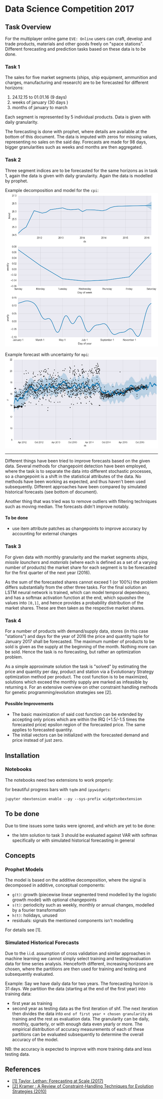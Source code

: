 # Data Science Competition 2017
## Task Overview
For the multiplayer online game `EVE: Online` users can craft, develop and trade products,
materials and other goods freely on "space stations". Different forecasting and prediction
tasks based on these data is to be done.

### Task 1
The sales for five market segments (ships, ship equipment, ammunition and charges, manufacturing and
research) are to be forecasted for different horizons:

1. 24.12.15 to 01.01.16 (9 days)
2. weeks of january (30 days )
3. months of january to march

Each segment is represented by 5 individual products. Data is given with daily
granularity.

The forecasting is done with prophet, where details are available at the bottom of this document. The data is imputed with zeros for missing values, representing no sales
on the said day. Forecasts are made for 98 days, bigger granularities such as weeks and
months are then aggregated.

### Task 2
Three segment indices are to be forecasted for the same horizons as in task 1, again
the data is given with daily granularity. Again the data is modelled by prophet.

Example decomposition and model for the `cpi`:
![CPI decomposition and model](figures/cpi.png)

Example forecast with uncertainty for `mpi`:
![MPI forecast](figures/mpi.png)

---
Different things have been tried to improve forecasts based on the given data. Several
methods for changepoint detection have been employed, where the task is to separate the
data into different stochastic processes, so a changepoint is a shift in the statistical
attributes of the data. No methods have been working as expected, and thus haven't been
used subsequently.
Different approaches have been compared by simulated historical forecasts (see bottom
of document).

Another thing that was tried was to remove outliers with filtering techniques such as
moving median. The forecasts didn't improve notably.

#### To be done
* use item attribute patches as changepoints to improve accuracy by accounting for
  external changes

### Task 3
For given data with monthly granularity and the market segments *ships*, *missile launchers* and *materials* (where each is defined as a set of a varying number of products) the market share for each segment is to be forecasted for the first quarter of the next year (2016).

As the sum of the forecasted shares cannot exceed 1 (or 100%) the problem differs substantially from the other three tasks. For the final solution an LSTM neural network is trained, which can model temporal dependency, and has a softmax activation function at the end, which *squashes* the values into `[0,1]`, and hence provides a probability distribution of the market shares. These are then taken as the respective market shares.

### Task 4
For a number of products with demand/supply data, stores (in this case "stations") and days for the year of 2016
the price and quantity tuple for January 2017 shall be forecasted.
The maximum number of products to be sold is given as the supply at the beginning of the
month. Nothing more can be sold.
Hence the task is no forecasting, but rather an optimization problem.

As a simple approximate solution the task is "solved" by estimating the price and quantity
per day, product and station via a Evolutionary Strategy optimization method per product.
The cost function is to be maximized, solutions which exceed the monthly supply are marked
as infeasible by returning `0`. For an extensive overview on other constraint handling
methods for genetic programming/evolution strategies see [2].

#### Possible Improvements
* The basic maximization of said cost function can be extended by
accepting only prices which are within the IRQ (+1.5/-1.5 times the forecasted price)
epsilon region of the forecasted price. The same applies to forecasted quantity.
* The initial vectors can be initialized with the forecasted demand and price
instead of just zero.

## Installation
### Notebooks
The notebooks need two extensions to work properly:


for beautiful progress bars with `tqdm` and `ipywidgets`:

```
jupyter nbextension enable --py --sys-prefix widgetsnbextension
```

## To be done
Due to time issues some tasks were ignored, and which are yet to be done:
* the lstm solution to task 3 should be evaluated against VAR with softmax
specifically or with simulated historical forecasting in general


## Concepts
### Prophet Models
The model is based on the additive decomposition, where the signal is decomposed in additive, conceptual components:

* `g(t)`: growth (piecewise linear segmented trend modelled by the logistic growth model) with optional changepoints
* `s(t)`: periodicity such as weekly, monthly or annual changes, modelled by a fourier transformation
* `h(t)`: holidays, unused
* residuals: signals the mentioned components isn't modelling

For details see [1].

### Simulated Historical Forecasts
Due to the i.i.d. assumption of cross validation and similar approaches in machine
learning we cannot simply select training and testing/evaluation data for time series
analysis. Henceforth different, increasing horizons are chosen, where the partitions are
then used for training and testing and subsequently evaluated.

Example:
Say we have daily data for two years. The forecasting horizon is 31 days.
We partition the data (starting at the end of the first year) into training data:
* first year as training
* second year as testing data
as the first iteration of shf.
The next iteration then divides the data into `end of first year + chosen granularity` 
as training and the rest as evaluation data. The granularity can be daily, monthly,
quarterly, or with enough data even yearly or more.
The empirical distribution of accuracy measurements of each of these partitions can be
evaluated subsequently to determine the overall accuracy of the model.

NB: the accuracy is expected to improve with more training data and less testing data.

## References
* [[1] Taylor, Lethan: Forecasting at Scale (2017)](https://facebookincubator.github.io/prophet/static/prophet_paper_20170113.pdf)
* [[2] Kramer : A Review of Constraint-Handling Techniques for Evolution Strategies (2010)](https://www.hindawi.com/journals/acisc/2010/185063/)